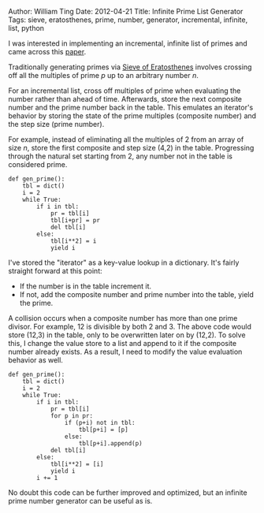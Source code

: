 Author: William Ting
Date: 2012-04-21
Title: Infinite Prime List Generator
Tags: sieve, eratosthenes, prime, number, generator, incremental, infinite, list, python

I was interested in implementing an incremental, infinite list of primes and came across this [paper][jfp].

Traditionally generating primes via [Sieve of Eratosthenes][sieve] involves crossing off all the multiples of prime *p* up to an arbitrary number *n*.

For an incremental list, cross off multiples of prime when evaluating the number rather than ahead of time. Afterwards, store the next composite number and the prime number back in the table. This emulates an iterator's behavior by storing the state of the prime multiples (composite number) and the step size (prime number).

For example, instead of eliminating all the multiples of 2 from an array of size *n*, store the first composite and step size (4,2) in the table. Progressing through the natural set starting from 2, any number not in the table is considered prime.

    def gen_prime():
        tbl = dict()
        i = 2
        while True:
            if i in tbl:
                pr = tbl[i]
                tbl[i+pr] = pr
                del tbl[i]
            else:
                tbl[i**2] = i
                yield i

I've stored the "iterator" as a key-value lookup in a dictionary. It's fairly straight forward at this point:

- If the number is in the table increment it.
- If not, add the composite number and prime number into the table, yield the prime.

A collision occurs when a composite number has more than one prime divisor. For example, 12 is divisible by both 2 and 3. The above code would store (12,3) in the table, only to be overwritten later on by (12,2). To solve this, I change the value store to a list and append to it if the composite number already exists. As a result, I need to modify the value evaluation behavior as well.

    def gen_prime():
        tbl = dict()
        i = 2
        while True:
            if i in tbl:
                pr = tbl[i]
                for p in pr:
                    if (p+i) not in tbl:
                        tbl[p+i] = [p]
                    else:
                        tbl[p+i].append(p)
                del tbl[i]
            else:
                tbl[i**2] = [i]
                yield i
            i += 1

No doubt this code can be further improved and optimized, but an infinite prime number generator can be useful as is.

[sieve]: https://en.wikipedia.org/wiki/Sieve_of_Eratosthenes
[jfp]: http://www.cs.hmc.edu/~oneill/papers/Sieve-JFP.pdf
